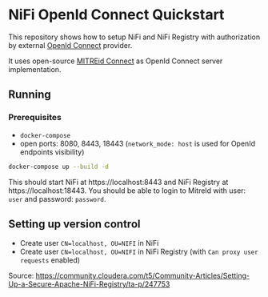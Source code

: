 # NiFi OpenId Connect Quickstart

This repository shows how to setup NiFi and NiFi Registry with authorization by external [OpenId Connect](https://openid.net/connect/) provider.

It uses open-source [MITREid Connect](https://github.com/mitreid-connect/OpenID-Connect-Java-Spring-Server) as OpenId Connect 
server implementation.

## Running

### Prerequisites
* `docker-compose`
* open ports: 8080, 8443, 18443 (`network_mode: host` is used for OpenId endpoints visibility)

```bash
docker-compose up --build -d
```

This should start NiFi at https://localhost:8443 and NiFi Registry at https://localhost:18443.
You should be able to login to MitreId with user: `user` and password: `password`.

## Setting up version control

* Create user `CN=localhost, OU=NIFI` in NiFi
* Create user `CN=localhost, OU=NIFI` in NiFi Registry (with `Can proxy user requests` enabled) 

Source: https://community.cloudera.com/t5/Community-Articles/Setting-Up-a-Secure-Apache-NiFi-Registry/ta-p/247753
